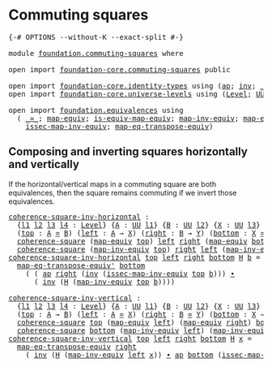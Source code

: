 # Commuting squares

<pre class="Agda"><a id="30" class="Symbol">{-#</a> <a id="34" class="Keyword">OPTIONS</a> <a id="42" class="Pragma">--without-K</a> <a id="54" class="Pragma">--exact-split</a> <a id="68" class="Symbol">#-}</a>

<a id="73" class="Keyword">module</a> <a id="80" href="foundation.commuting-squares.html" class="Module">foundation.commuting-squares</a> <a id="109" class="Keyword">where</a>

<a id="116" class="Keyword">open</a> <a id="121" class="Keyword">import</a> <a id="128" href="foundation-core.commuting-squares.html" class="Module">foundation-core.commuting-squares</a> <a id="162" class="Keyword">public</a>

<a id="170" class="Keyword">open</a> <a id="175" class="Keyword">import</a> <a id="182" href="foundation-core.identity-types.html" class="Module">foundation-core.identity-types</a> <a id="213" class="Keyword">using</a> <a id="219" class="Symbol">(</a><a id="220" href="foundation-core.identity-types.html#2853" class="Function">ap</a><a id="222" class="Symbol">;</a> <a id="224" href="foundation-core.identity-types.html#1552" class="Function">inv</a><a id="227" class="Symbol">;</a> <a id="229" href="foundation-core.identity-types.html#1239" class="Function Operator">_∙_</a><a id="232" class="Symbol">)</a>
<a id="234" class="Keyword">open</a> <a id="239" class="Keyword">import</a> <a id="246" href="foundation-core.universe-levels.html" class="Module">foundation-core.universe-levels</a> <a id="278" class="Keyword">using</a> <a id="284" class="Symbol">(</a><a id="285" href="Agda.Primitive.html#597" class="Postulate">Level</a><a id="290" class="Symbol">;</a> <a id="292" href="foundation-core.universe-levels.html#222" class="Primitive">UU</a><a id="294" class="Symbol">;</a> <a id="296" href="Agda.Primitive.html#810" class="Primitive Operator">_⊔_</a><a id="299" class="Symbol">)</a>

<a id="302" class="Keyword">open</a> <a id="307" class="Keyword">import</a> <a id="314" href="foundation.equivalences.html" class="Module">foundation.equivalences</a> <a id="338" class="Keyword">using</a>
  <a id="346" class="Symbol">(</a> <a id="348" href="foundation-core.equivalences.html#1607" class="Function Operator">_≃_</a><a id="351" class="Symbol">;</a> <a id="353" href="foundation-core.equivalences.html#1807" class="Function">map-equiv</a><a id="362" class="Symbol">;</a> <a id="364" href="foundation-core.equivalences.html#1862" class="Function">is-equiv-map-equiv</a><a id="382" class="Symbol">;</a> <a id="384" href="foundation-core.equivalences.html#5022" class="Function">map-inv-equiv</a><a id="397" class="Symbol">;</a> <a id="399" href="foundation.equivalences.html#4441" class="Function">map-eq-transpose-equiv&#39;</a><a id="422" class="Symbol">;</a>
    <a id="428" href="foundation-core.equivalences.html#5105" class="Function">issec-map-inv-equiv</a><a id="447" class="Symbol">;</a> <a id="449" href="foundation.equivalences.html#3512" class="Function">map-eq-transpose-equiv</a><a id="471" class="Symbol">)</a>
</pre>
## Composing and inverting squares horizontally and vertically

If the horizontal/vertical maps in a commuting square are both equivalences, then the square remains commuting if we invert those equivalences.

<pre class="Agda"><a id="coherence-square-inv-horizontal"></a><a id="695" href="foundation.commuting-squares.html#695" class="Function">coherence-square-inv-horizontal</a> <a id="727" class="Symbol">:</a>
  <a id="731" class="Symbol">{</a><a id="732" href="foundation.commuting-squares.html#732" class="Bound">l1</a> <a id="735" href="foundation.commuting-squares.html#735" class="Bound">l2</a> <a id="738" href="foundation.commuting-squares.html#738" class="Bound">l3</a> <a id="741" href="foundation.commuting-squares.html#741" class="Bound">l4</a> <a id="744" class="Symbol">:</a> <a id="746" href="Agda.Primitive.html#597" class="Postulate">Level</a><a id="751" class="Symbol">}</a> <a id="753" class="Symbol">{</a><a id="754" href="foundation.commuting-squares.html#754" class="Bound">A</a> <a id="756" class="Symbol">:</a> <a id="758" href="foundation-core.universe-levels.html#222" class="Primitive">UU</a> <a id="761" href="foundation.commuting-squares.html#732" class="Bound">l1</a><a id="763" class="Symbol">}</a> <a id="765" class="Symbol">{</a><a id="766" href="foundation.commuting-squares.html#766" class="Bound">B</a> <a id="768" class="Symbol">:</a> <a id="770" href="foundation-core.universe-levels.html#222" class="Primitive">UU</a> <a id="773" href="foundation.commuting-squares.html#735" class="Bound">l2</a><a id="775" class="Symbol">}</a> <a id="777" class="Symbol">{</a><a id="778" href="foundation.commuting-squares.html#778" class="Bound">X</a> <a id="780" class="Symbol">:</a> <a id="782" href="foundation-core.universe-levels.html#222" class="Primitive">UU</a> <a id="785" href="foundation.commuting-squares.html#738" class="Bound">l3</a><a id="787" class="Symbol">}</a> <a id="789" class="Symbol">{</a><a id="790" href="foundation.commuting-squares.html#790" class="Bound">Y</a> <a id="792" class="Symbol">:</a> <a id="794" href="foundation-core.universe-levels.html#222" class="Primitive">UU</a> <a id="797" href="foundation.commuting-squares.html#741" class="Bound">l4</a><a id="799" class="Symbol">}</a>
  <a id="803" class="Symbol">(</a><a id="804" href="foundation.commuting-squares.html#804" class="Bound">top</a> <a id="808" class="Symbol">:</a> <a id="810" href="foundation.commuting-squares.html#754" class="Bound">A</a> <a id="812" href="foundation-core.equivalences.html#1607" class="Function Operator">≃</a> <a id="814" href="foundation.commuting-squares.html#766" class="Bound">B</a><a id="815" class="Symbol">)</a> <a id="817" class="Symbol">(</a><a id="818" href="foundation.commuting-squares.html#818" class="Bound">left</a> <a id="823" class="Symbol">:</a> <a id="825" href="foundation.commuting-squares.html#754" class="Bound">A</a> <a id="827" class="Symbol">→</a> <a id="829" href="foundation.commuting-squares.html#778" class="Bound">X</a><a id="830" class="Symbol">)</a> <a id="832" class="Symbol">(</a><a id="833" href="foundation.commuting-squares.html#833" class="Bound">right</a> <a id="839" class="Symbol">:</a> <a id="841" href="foundation.commuting-squares.html#766" class="Bound">B</a> <a id="843" class="Symbol">→</a> <a id="845" href="foundation.commuting-squares.html#790" class="Bound">Y</a><a id="846" class="Symbol">)</a> <a id="848" class="Symbol">(</a><a id="849" href="foundation.commuting-squares.html#849" class="Bound">bottom</a> <a id="856" class="Symbol">:</a> <a id="858" href="foundation.commuting-squares.html#778" class="Bound">X</a> <a id="860" href="foundation-core.equivalences.html#1607" class="Function Operator">≃</a> <a id="862" href="foundation.commuting-squares.html#790" class="Bound">Y</a><a id="863" class="Symbol">)</a> <a id="865" class="Symbol">→</a>
  <a id="869" href="foundation-core.commuting-squares.html#532" class="Function">coherence-square</a> <a id="886" class="Symbol">(</a><a id="887" href="foundation-core.equivalences.html#1807" class="Function">map-equiv</a> <a id="897" href="foundation.commuting-squares.html#804" class="Bound">top</a><a id="900" class="Symbol">)</a> <a id="902" href="foundation.commuting-squares.html#818" class="Bound">left</a> <a id="907" href="foundation.commuting-squares.html#833" class="Bound">right</a> <a id="913" class="Symbol">(</a><a id="914" href="foundation-core.equivalences.html#1807" class="Function">map-equiv</a> <a id="924" href="foundation.commuting-squares.html#849" class="Bound">bottom</a><a id="930" class="Symbol">)</a> <a id="932" class="Symbol">→</a>
  <a id="936" href="foundation-core.commuting-squares.html#532" class="Function">coherence-square</a> <a id="953" class="Symbol">(</a><a id="954" href="foundation-core.equivalences.html#5022" class="Function">map-inv-equiv</a> <a id="968" href="foundation.commuting-squares.html#804" class="Bound">top</a><a id="971" class="Symbol">)</a> <a id="973" href="foundation.commuting-squares.html#833" class="Bound">right</a> <a id="979" href="foundation.commuting-squares.html#818" class="Bound">left</a> <a id="984" class="Symbol">(</a><a id="985" href="foundation-core.equivalences.html#5022" class="Function">map-inv-equiv</a> <a id="999" href="foundation.commuting-squares.html#849" class="Bound">bottom</a><a id="1005" class="Symbol">)</a>
<a id="1007" href="foundation.commuting-squares.html#695" class="Function">coherence-square-inv-horizontal</a> <a id="1039" href="foundation.commuting-squares.html#1039" class="Bound">top</a> <a id="1043" href="foundation.commuting-squares.html#1043" class="Bound">left</a> <a id="1048" href="foundation.commuting-squares.html#1048" class="Bound">right</a> <a id="1054" href="foundation.commuting-squares.html#1054" class="Bound">bottom</a> <a id="1061" href="foundation.commuting-squares.html#1061" class="Bound">H</a> <a id="1063" href="foundation.commuting-squares.html#1063" class="Bound">b</a> <a id="1065" class="Symbol">=</a>
  <a id="1069" href="foundation.equivalences.html#4441" class="Function">map-eq-transpose-equiv&#39;</a> <a id="1093" href="foundation.commuting-squares.html#1054" class="Bound">bottom</a>
    <a id="1104" class="Symbol">(</a> <a id="1106" class="Symbol">(</a> <a id="1108" href="foundation-core.identity-types.html#2853" class="Function">ap</a> <a id="1111" href="foundation.commuting-squares.html#1048" class="Bound">right</a> <a id="1117" class="Symbol">(</a><a id="1118" href="foundation-core.identity-types.html#1552" class="Function">inv</a> <a id="1122" class="Symbol">(</a><a id="1123" href="foundation-core.equivalences.html#5105" class="Function">issec-map-inv-equiv</a> <a id="1143" href="foundation.commuting-squares.html#1039" class="Bound">top</a> <a id="1147" href="foundation.commuting-squares.html#1063" class="Bound">b</a><a id="1148" class="Symbol">)))</a> <a id="1152" href="foundation-core.identity-types.html#1239" class="Function Operator">∙</a>
      <a id="1160" class="Symbol">(</a> <a id="1162" href="foundation-core.identity-types.html#1552" class="Function">inv</a> <a id="1166" class="Symbol">(</a><a id="1167" href="foundation.commuting-squares.html#1061" class="Bound">H</a> <a id="1169" class="Symbol">(</a><a id="1170" href="foundation-core.equivalences.html#5022" class="Function">map-inv-equiv</a> <a id="1184" href="foundation.commuting-squares.html#1039" class="Bound">top</a> <a id="1188" href="foundation.commuting-squares.html#1063" class="Bound">b</a><a id="1189" class="Symbol">))))</a>

<a id="coherence-square-inv-vertical"></a><a id="1195" href="foundation.commuting-squares.html#1195" class="Function">coherence-square-inv-vertical</a> <a id="1225" class="Symbol">:</a>
  <a id="1229" class="Symbol">{</a><a id="1230" href="foundation.commuting-squares.html#1230" class="Bound">l1</a> <a id="1233" href="foundation.commuting-squares.html#1233" class="Bound">l2</a> <a id="1236" href="foundation.commuting-squares.html#1236" class="Bound">l3</a> <a id="1239" href="foundation.commuting-squares.html#1239" class="Bound">l4</a> <a id="1242" class="Symbol">:</a> <a id="1244" href="Agda.Primitive.html#597" class="Postulate">Level</a><a id="1249" class="Symbol">}</a> <a id="1251" class="Symbol">{</a><a id="1252" href="foundation.commuting-squares.html#1252" class="Bound">A</a> <a id="1254" class="Symbol">:</a> <a id="1256" href="foundation-core.universe-levels.html#222" class="Primitive">UU</a> <a id="1259" href="foundation.commuting-squares.html#1230" class="Bound">l1</a><a id="1261" class="Symbol">}</a> <a id="1263" class="Symbol">{</a><a id="1264" href="foundation.commuting-squares.html#1264" class="Bound">B</a> <a id="1266" class="Symbol">:</a> <a id="1268" href="foundation-core.universe-levels.html#222" class="Primitive">UU</a> <a id="1271" href="foundation.commuting-squares.html#1233" class="Bound">l2</a><a id="1273" class="Symbol">}</a> <a id="1275" class="Symbol">{</a><a id="1276" href="foundation.commuting-squares.html#1276" class="Bound">X</a> <a id="1278" class="Symbol">:</a> <a id="1280" href="foundation-core.universe-levels.html#222" class="Primitive">UU</a> <a id="1283" href="foundation.commuting-squares.html#1236" class="Bound">l3</a><a id="1285" class="Symbol">}</a> <a id="1287" class="Symbol">{</a><a id="1288" href="foundation.commuting-squares.html#1288" class="Bound">Y</a> <a id="1290" class="Symbol">:</a> <a id="1292" href="foundation-core.universe-levels.html#222" class="Primitive">UU</a> <a id="1295" href="foundation.commuting-squares.html#1239" class="Bound">l4</a><a id="1297" class="Symbol">}</a>
  <a id="1301" class="Symbol">(</a><a id="1302" href="foundation.commuting-squares.html#1302" class="Bound">top</a> <a id="1306" class="Symbol">:</a> <a id="1308" href="foundation.commuting-squares.html#1252" class="Bound">A</a> <a id="1310" class="Symbol">→</a> <a id="1312" href="foundation.commuting-squares.html#1264" class="Bound">B</a><a id="1313" class="Symbol">)</a> <a id="1315" class="Symbol">(</a><a id="1316" href="foundation.commuting-squares.html#1316" class="Bound">left</a> <a id="1321" class="Symbol">:</a> <a id="1323" href="foundation.commuting-squares.html#1252" class="Bound">A</a> <a id="1325" href="foundation-core.equivalences.html#1607" class="Function Operator">≃</a> <a id="1327" href="foundation.commuting-squares.html#1276" class="Bound">X</a><a id="1328" class="Symbol">)</a> <a id="1330" class="Symbol">(</a><a id="1331" href="foundation.commuting-squares.html#1331" class="Bound">right</a> <a id="1337" class="Symbol">:</a> <a id="1339" href="foundation.commuting-squares.html#1264" class="Bound">B</a> <a id="1341" href="foundation-core.equivalences.html#1607" class="Function Operator">≃</a> <a id="1343" href="foundation.commuting-squares.html#1288" class="Bound">Y</a><a id="1344" class="Symbol">)</a> <a id="1346" class="Symbol">(</a><a id="1347" href="foundation.commuting-squares.html#1347" class="Bound">bottom</a> <a id="1354" class="Symbol">:</a> <a id="1356" href="foundation.commuting-squares.html#1276" class="Bound">X</a> <a id="1358" class="Symbol">→</a> <a id="1360" href="foundation.commuting-squares.html#1288" class="Bound">Y</a><a id="1361" class="Symbol">)</a> <a id="1363" class="Symbol">→</a>
  <a id="1367" href="foundation-core.commuting-squares.html#532" class="Function">coherence-square</a> <a id="1384" href="foundation.commuting-squares.html#1302" class="Bound">top</a> <a id="1388" class="Symbol">(</a><a id="1389" href="foundation-core.equivalences.html#1807" class="Function">map-equiv</a> <a id="1399" href="foundation.commuting-squares.html#1316" class="Bound">left</a><a id="1403" class="Symbol">)</a> <a id="1405" class="Symbol">(</a><a id="1406" href="foundation-core.equivalences.html#1807" class="Function">map-equiv</a> <a id="1416" href="foundation.commuting-squares.html#1331" class="Bound">right</a><a id="1421" class="Symbol">)</a> <a id="1423" href="foundation.commuting-squares.html#1347" class="Bound">bottom</a> <a id="1430" class="Symbol">→</a>
  <a id="1434" href="foundation-core.commuting-squares.html#532" class="Function">coherence-square</a> <a id="1451" href="foundation.commuting-squares.html#1347" class="Bound">bottom</a> <a id="1458" class="Symbol">(</a><a id="1459" href="foundation-core.equivalences.html#5022" class="Function">map-inv-equiv</a> <a id="1473" href="foundation.commuting-squares.html#1316" class="Bound">left</a><a id="1477" class="Symbol">)</a> <a id="1479" class="Symbol">(</a><a id="1480" href="foundation-core.equivalences.html#5022" class="Function">map-inv-equiv</a> <a id="1494" href="foundation.commuting-squares.html#1331" class="Bound">right</a><a id="1499" class="Symbol">)</a> <a id="1501" href="foundation.commuting-squares.html#1302" class="Bound">top</a>
<a id="1505" href="foundation.commuting-squares.html#1195" class="Function">coherence-square-inv-vertical</a> <a id="1535" href="foundation.commuting-squares.html#1535" class="Bound">top</a> <a id="1539" href="foundation.commuting-squares.html#1539" class="Bound">left</a> <a id="1544" href="foundation.commuting-squares.html#1544" class="Bound">right</a> <a id="1550" href="foundation.commuting-squares.html#1550" class="Bound">bottom</a> <a id="1557" href="foundation.commuting-squares.html#1557" class="Bound">H</a> <a id="1559" href="foundation.commuting-squares.html#1559" class="Bound">x</a> <a id="1561" class="Symbol">=</a>
  <a id="1565" href="foundation.equivalences.html#3512" class="Function">map-eq-transpose-equiv</a> <a id="1588" href="foundation.commuting-squares.html#1544" class="Bound">right</a>
    <a id="1598" class="Symbol">(</a> <a id="1600" href="foundation-core.identity-types.html#1552" class="Function">inv</a> <a id="1604" class="Symbol">(</a><a id="1605" href="foundation.commuting-squares.html#1557" class="Bound">H</a> <a id="1607" class="Symbol">(</a><a id="1608" href="foundation-core.equivalences.html#5022" class="Function">map-inv-equiv</a> <a id="1622" href="foundation.commuting-squares.html#1539" class="Bound">left</a> <a id="1627" href="foundation.commuting-squares.html#1559" class="Bound">x</a><a id="1628" class="Symbol">))</a> <a id="1631" href="foundation-core.identity-types.html#1239" class="Function Operator">∙</a> <a id="1633" href="foundation-core.identity-types.html#2853" class="Function">ap</a> <a id="1636" href="foundation.commuting-squares.html#1550" class="Bound">bottom</a> <a id="1643" class="Symbol">(</a><a id="1644" href="foundation-core.equivalences.html#5105" class="Function">issec-map-inv-equiv</a> <a id="1664" href="foundation.commuting-squares.html#1539" class="Bound">left</a> <a id="1669" href="foundation.commuting-squares.html#1559" class="Bound">x</a><a id="1670" class="Symbol">))</a>
</pre>